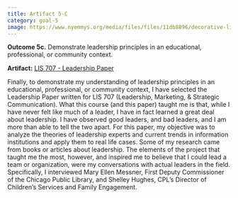 ```yaml
---
title: Artifact 5-C
category: goal-5
image: https://www.nyemmys.org/media/files/files/11db8896/decorative-line-break-29.png
---
```


**Outcome 5c.** Demonstrate leadership principles in an educational, professional, or community context.

**Artifact:** [LIS 707 - Leadership Paper](https://docs.google.com/document/d/1zVEr1DiLGJzUGcWXpGsBmRtWLO7N5Dv3pjQglazZPzI/edit?usp=sharing)

Finally, to demonstrate my understanding of leadership principles in an educational, professional, or community context, I have selected the Leadership Paper written for LIS 707 (Leadership, Marketing, & Strategic Communication). What this course (and this paper) taught me is that, while I have never felt like much of a leader, I have in fact learned a great deal about leadership. I have observed good leaders, and bad leaders, and I am more than able to tell the two apart. For this paper, my objective was to analyze the theories of leadership experts and current trends in information institutions and apply them to real life cases. Some of my research came from books or articles about leadership. The elements of the project that taught me the most, however, and inspired me to believe that I could lead a team or organization, were my conversations with actual leaders in the field. Specifically, I interviewed Mary Ellen Messner, First Deputy Commissioner of the Chicago Public Library, and Shelley Hughes, CPL’s Director of Children’s Services and Family Engagement.